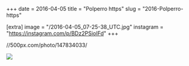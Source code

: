 +++
date = 2016-04-05
title = "Polperro https"
slug = "2016-Polperro-https"

[extra]
image = "/2016-04-05_07-25-38_UTC.jpg"
instagram = "https://instagram.com/p/BDz2PSioIFd"
+++

//500px.com/photo/147834033/

<img src="/2016-04-05_07-25-38_UTC.jpg" />
